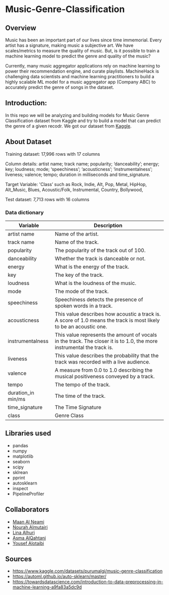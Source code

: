 # Music-Genre-Classification
## Overview
Music has been an important part of our lives since time immemorial. Every artist has a signature, making music a subjective art. We have scales/metrics to measure the quality of music. But, is it possible to train a machine learning model to predict the genre and quality of the music?

Currently, many music aggregator applications rely on machine learning to power their recommendation engine, and curate playlists. MachineHack is challenging data scientists and machine learning practitioners to build a highly scalable ML model for a music aggregator app (Company ABC) to accurately predict the genre of songs in the dataset.

## Introduction:

In this repo we will be analyzing and building models for Music Genre Classification dataset from Kaggle and try to build a model that can predict the genre of a given recodr. We got our dataset from [Kaggle](https://www.kaggle.com/datasets/purumalgi/music-genre-classification). 

## About Dataset

Training dataset: 17,996 rows with 17 columns 

Column details: artist name; track name; popularity; ‘danceability’; energy; key; loudness; mode; ‘speechiness’; ‘acousticness’; ‘instrumentalness’; liveness; valence; tempo; duration in milliseconds and time_signature. 

Target Variable: 'Class’ such as Rock, Indie, Alt, Pop, Metal, HipHop, Alt_Music, Blues, Acoustic/Folk, Instrumental, Country, Bollywood, 

Test dataset: 7,713 rows with 16 columns 
### Data dictionary

| Variable      | Description |
| ----------- | ----------- |
| artist name    | Name of the artist.       |
| track name   | Name of the track.       |
| popularity  | The popularity of the track out of 100.        |
| danceability   | Whether the track is danceable or not.        |
| energy   | What is the energy of the track.        |
| key   | The key of the track.         |
| loudness   | What is the loudness of the music.       |
| mode   | The mode of the track.        |
| speechiness   | Speechiness detects the presence of spoken words in a track.      |
| acousticness   | This value describes how acoustic a track is. A score of 1.0 means the track is most likely to be an acoustic one.        |
| instrumentalness   | This value represents the amount of vocals in the track. The closer it is to 1.0, the more instrumental the track is.       |
| liveness   | This value describes the probability that the track was recorded with a live audience.       |
| valence   | A measure from 0.0 to 1.0 describing the musical positiveness conveyed by a track.      |
| tempo   | The tempo of the track.      |
| duration_in min/ms   | The time of the track.      |
| time_signature   | The Time Signature      |
| class   | Genre Class      |


## Libraries used

- pandas
- numpy
- matplotlib
- seaborn
- scipy
- sklrean
- pprint
- autosklearn
- inspect
- PipelineProfiler


## Collaborators

- [Maan Al Neami](https://github.com/mhaln3mi)
- [Nourah Almutairi](https://github.com/xnuray98s)
- [Lina Alhuri](https://github.com/alhuri)
- [Asma AlQahtani](https://github.com/somahq)
- [Yousef Alotaibi](https://github.com/YousefAlotaibi)

## Sources

- https://www.kaggle.com/datasets/purumalgi/music-genre-classification
- https://automl.github.io/auto-sklearn/master/
- https://towardsdatascience.com/introduction-to-data-preprocessing-in-machine-learning-a9fa83a5dc9d
